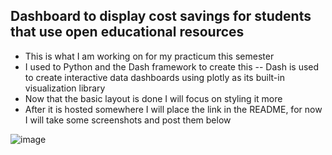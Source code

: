 ## Dashboard to display cost savings for students that use open educational resources

- This is what I am working on for my practicum this semester
- I used to Python and the Dash framework to create this -- Dash is used to create interactive data dashboards using plotly as its built-in visualization library
- Now that the basic layout is done I will focus on styling it more
- After it is hosted somewhere I will place the link in the README, for now I will take some screenshots and post them below


![image](https://github.com/GriffEngel/practicum-dash-app/assets/125166144/e45a10a6-8f7f-4a11-ac5e-01222b98837b)

